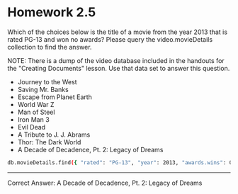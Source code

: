 # Homework 2.5

Which of the choices below is the title of a movie from the year 2013 that is rated PG-13 and won no awards? Please query the video.movieDetails collection to find the answer.

NOTE: There is a dump of the video database included in the handouts for the "Creating Documents" lesson. Use that data set to answer this question.

* Journey to the West
* Saving Mr. Banks
* Escape from Planet Earth
* World War Z
* Man of Steel
* Iron Man 3
* Evil Dead
* A Tribute to J. J. Abrams
* Thor: The Dark World
* A Decade of Decadence, Pt. 2: Legacy of Dreams

```bash
db.movieDetails.find({ "rated": "PG-13", "year": 2013, "awards.wins": 0})
```

------
Correct Answer: A Decade of Decadence, Pt. 2: Legacy of Dreams